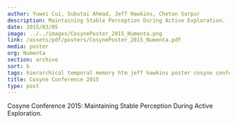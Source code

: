```yaml
---
author: Yuwei Cui, Subutai Ahmad, Jeff Hawkins, Chetan Surpur
description: Maintaining Stable Perception During Active Exploration.
date: 2015/03/05
image: ../../images/CosynePoster_2015_Numenta.png
link: /assets/pdf/posters/CosynePoster_2015_Numenta.pdf
media: poster
org: Numenta
section: archive
sort: b
tags: hierarchical temporal memory htm jeff hawkins poster cosyne conference pdf
title: Cosyne Conference 2015
type: post
---
```


Cosyne Conference 2015: Maintaining Stable Perception During Active Exploration.
